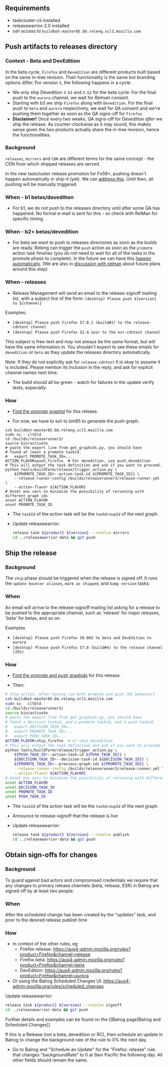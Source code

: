 ## Requirements

* taskcluster-cli installed
* releasewarrior-2.0 installed
* ssh access to `buildbot-master85.bb.releng.scl3.mozilla.com`

## Push artifacts to releases directory

### Context - Beta and DevEdition
In the beta cycle, `Firefox` and `Devedition` are different products built based on the same in-tree revision. Their functionality is the same but branding options differ.
For version `X`, the following happens in a cycle:
- We only ship Devedition `X.b1` and `X.b2` for the beta cycle. For the final push to the `aurora` channel, we wait for *Relman* consent.
- Starting with b3 we ship `Firefox` along with `Devedition`. For the final push to `beta` and `aurora` respectively, we wait for *QA* consent and we're pushing them together as soon as the QA signs-off for `Firefox`.
- **Disclaimer!** Once every two weeks, QA signs-off for Devedition *after* we ship the release. As counter-clockwise as it may sound, this makes sense given the two products actually share the in-tree revision, hence the functionalities.

### Background

`releases`, `mirrors` and `CDN` are different terms for the same concept - the CDN from which shipped releases are served.

In the new taskcluster release promotion for Fx59+, pushing doesn't happen automatically in ship-it (yet). We can [address this](https://trello.com/c/vOP7fml4/282-update-releaserunner3-to-automatically-run-the-push-flavor-rather-than-promote-for-certain-release-types). Until then, all pushing will be manually triggered.

### When - b1 betas/devedition

- For b1, we do not push to the releases directory until after some QA has happened. No formal e-mail is sent for this - so check with RelMan for specific timing.

### When - b2+ betas/devedition

- For beta we want to push to releases directories as soon as the builds are ready. Releng can trigger the `push` action as soon as the `promote` action task finishes (you do not need to wait for all of the tasks in the promote phase to complete). In the future we can have this [happen automatically](https://trello.com/c/vOP7fml4/282-update-releaserunner3-to-automatically-run-the-push-flavor-rather-than-promote-for-certain-release-types). (We are also in [discussion with relman](https://bugzilla.mozilla.org/show_bug.cgi?id=1433284) about future plans around this step)

### When - releases

* Release Management will send an email to the release-signoff mailing list, with a subject line of the form: `[desktop] Please push ${version} to ${channel}`

Examples:
- `[desktop] Please push Firefox 57.0.1 (build#2) to the release-cdntest channel`
- `[desktop] Please push Firefox 52.4.1esr to the esr-cdntest channel`

This subject is free-text and may not always be the same format, but will have the same information in. You shouldn't expect to see these emails for `devedition` or `beta` as they update the releases directory automatically.

Note: If they do not explicitly ask for `release-cdntest` it is okay to assume it is included. Please mention its inclusion in the reply, and ask for explicit channel names next time.

* The build should all be green - watch for failures in the update verify tests, especially.

### How

* [Find the promote graphid](https://github.com/mozilla-releng/releasewarrior-2.0/blob/master/docs/release-promotion/common/find-graphids.md#finding-graphids) for this release.

* For now, we have to ssh to bm85 to generate the push graph.

```
ssh buildbot-master85.bb.releng.scl3.mozilla.com
sudo su - cltbld
cd /builds/releaserunner3/
source bin/activate
# paste the export line from get_graphids.py, you should have
# found at least a promote taskid.
#   export PROMOTE_TASK_ID=...
ACTION_FLAVOR=push_firefox  # For devedition, use push_devedition
# This will output the task definition and ask if you want to proceed.
python tools/buildfarm/release/trigger_action.py \
    ${PROMOTE_TASK_ID+--action-task-id ${PROMOTE_TASK_ID}} \
    --release-runner-config /builds/releaserunner3/release-runner.yml \
    --action-flavor ${ACTION_FLAVOR}
# Unset env vars to minimize the possibility of rerunning with different graph ids
unset ACTION_FLAVOR
unset PROMOTE_TASK_ID
```
  * The `taskId` of the action task will be the `taskGroupId` of the next graph.

* Update releasewarrior:
    ```sh
    release task ${product} ${version} --resolve mirrors
    cd ../releasewarrior-data && git push
    ```

## Ship the release

### Background

The `ship` phase should be triggered when the release is signed off. It runs the `update bouncer aliases`, `mark as shipped`, and `bump version` tasks.

### When

An email will arrive to the release-signoff mailing list asking for a release to be pushed to the appropriate channel, such as 'release' for major releases, 'beta' for betas, and so on.

Examples
- `[desktop] Please push Firefox 58.0b5 to beta and DevEdition to aurora`
- `[desktop] Please push Firefox 57.0 (build#4) to the release channel (25%)`

### How

* [Find the promote and push graphids](https://github.com/mozilla-releng/releasewarrior-2.0/blob/master/docs/release-promotion/common/find-graphids.md#finding-graphids) for this release.

* Then:

```bash
# ship action, after having run both promote and push (RC behavior)
ssh buildbot-master85.bb.releng.scl3.mozilla.com
sudo su - cltbld
cd /builds/releaserunner3/
source bin/activate
# paste the export line from get_graphids.py, you should have
# found a decision taskid, and a promote taskid, and a push taskid.
#   export DECISION_TASK_ID=...
#   export PROMOTE_TASK_ID=...
#   export PUSH_TASK_ID=...
ACTION_FLAVOR=ship_firefox  # or ship_devedition
# This will output the task definition and ask if you want to proceed.
python tools/buildfarm/release/trigger_action.py \
    ${PUSH_TASK_ID+--action-task-id ${PUSH_TASK_ID}} \
    ${DECISION_TASK_ID+--decision-task-id ${DECISION_TASK_ID}} \
    ${PROMOTE_TASK_ID+--previous-graph-ids ${PROMOTE_TASK_ID}} \
    --release-runner-config /builds/releaserunner3/release-runner.yml \
    --action-flavor ${ACTION_FLAVOR}
# Unset env vars to minimize the possibility of rerunning with different graph ids
unset ACTION_FLAVOR
unset DECISION_TASK_ID
unset PROMOTE_TASK_ID
unset PUSH_TASK_ID
```
  * The `taskId` of the action task will be the `taskGroupId` of the next graph.

* Announce to release-signoff that the release is live
* Update releasewarrior:
    ```sh
    release task ${product} ${version} --resolve publish
    cd ../releasewarrior-data && git push
    ```

## Obtain sign-offs for changes

### Background

To guard against bad actors and compromised credentials we require that any changes to primary release channels (beta, release, ESR) in Balrog are signed off by at least two people.

### When

After the scheduled change has been created by the "updates" task, and prior to the desired release publish time

### How

* In context of the other rules, eg
    * Firefox release: <https://aus4-admin.mozilla.org/rules?product=Firefox&channel=release>
    * Firefox beta: <https://aus4-admin.mozilla.org/rules?product=Firefox&channel=beta>
    * DevEdition: <https://aus4-admin.mozilla.org/rules?product=Firefox&channel=aurora>
* Or using the Balrog Scheduled Changes UI: <https://aus4-admin.mozilla.org/rules/scheduled_changes>

Update releasewarrior:
```sh
release task ${product} ${version} --resolve signoff
cd ../releasewarrior-data && git push
```

Further details and examples can be found on the [[Balrog page|Balrog and Scheduled Changes]]

If this is a Release (not a beta, devedition or RC), then schedule an update in Balrog to change the background rate of the rule to 0% the next day.
* Go to Balrog and "Schedule an Update" for the "Firefox: release" rule that changes "backgroundRate" to 0 at 9am Pacific the following day. All other fields should remain the same.
